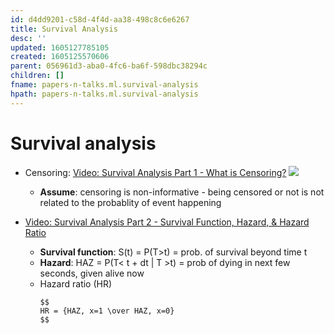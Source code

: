 ```yaml
---
id: d4dd9201-c58d-4f4d-aa38-498c8c6e6267
title: Survival Analysis
desc: ''
updated: 1605127785105
created: 1605125570606
parent: 056961d3-aba0-4fc6-ba6f-598dbc38294c
children: []
fname: papers-n-talks.ml.survival-analysis
hpath: papers-n-talks.ml.survival-analysis
---
```

# Survival analysis

- Censoring: [Video: Survival Analysis Part 1 - What is Censoring?](https://www.youtube.com/watch?v=vX3l36ptrTU)
    ![](/dendron-notes/assets/images/2020-11-11-15-12-53.png)
  - **Assume**: censoring is non-informative - being censored or not is not related to the probablity of event happening

- [Video: Survival Analysis Part 2 - Survival Function, Hazard, & Hazard Ratio](https://www.youtube.com/watch?v=MdmWdIV5k-I)
  - **Survival function**: S(t) = P(T>t) = prob. of survival beyond time t
  - **Hazard**: HAZ = P(T&lt; t + dt | T >t)
           = prob of dying in next few seconds, given alive now
  - Hazard ratio (HR) 
    ```
    $$
    HR = {HAZ, x=1 \over HAZ, x=0} 
    $$
    ```

